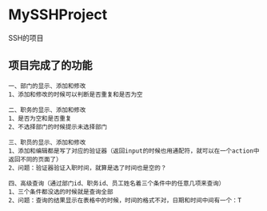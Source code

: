 # MySSHProject
SSH的项目


## 项目完成了的功能
    一、部门的显示、添加和修改
    1、添加和修改的时候可以判断是否重复和是否为空

    二、职务的显示、添加和修改
    1、是否为空和是否重复
    2、不选择部门的时候提示未选择部门

    三、职员的显示、添加和修改
    1、添加和编辑都是写了对应的验证器（返回input的时候也用通配符，就可以在一个action中返回不同的页面了）
    2、问题：验证器验证入职时间，就算是选了时间也是空的？

    四、高级查询（通过部门id、职务id、员工姓名着三个条件中的任意几项来查询）
    1、三个条件都没选的时候就是查询全部
    2、问题：查询的结果显示在表格中的时候，时间的格式不对，日期和时间中间有一个：T
